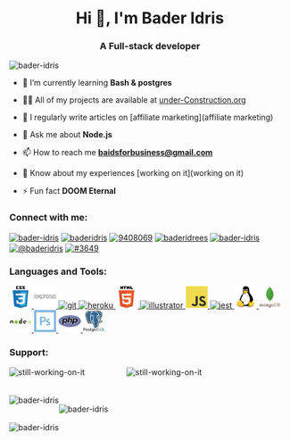 <h1 align="center">Hi 👋, I'm Bader Idris</h1>
<h3 align="center">A Full-stack developer</h3>

<p align="left"> <img src="https://komarev.com/ghpvc/?username=bader-idris&label=Profile%20views&color=0e75b6&style=flat" alt="bader-idris" /> </p>

- 🌱 I’m currently learning **Bash & postgres**

- 👨‍💻 All of my projects are available at [under-Construction.org](under-Construction.org)

- 📝 I regularly write articles on [affiliate marketing](affiliate marketing)

- 💬 Ask me about **Node.js**

- 📫 How to reach me **baidsforbusiness@gmail.com**

- 📄 Know about my experiences [working on it](working on it)

- ⚡ Fun fact **DOOM Eternal**

<h3 align="left">Connect with me:</h3>
<p align="left">
<a href="https://codepen.io/bader-idris" target="blank"><img align="center" src="https://raw.githubusercontent.com/rahuldkjain/github-profile-readme-generator/master/src/images/icons/Social/codepen.svg" alt="bader-idris" height="30" width="40" /></a>
<a href="https://dev.to/baderidris" target="blank"><img align="center" src="https://raw.githubusercontent.com/rahuldkjain/github-profile-readme-generator/master/src/images/icons/Social/devto.svg" alt="baderidris" height="30" width="40" /></a>
<a href="https://stackoverflow.com/users/9408069" target="blank"><img align="center" src="https://raw.githubusercontent.com/rahuldkjain/github-profile-readme-generator/master/src/images/icons/Social/stack-overflow.svg" alt="9408069" height="30" width="40" /></a>
<a href="https://kaggle.com/baderidrees" target="blank"><img align="center" src="https://raw.githubusercontent.com/rahuldkjain/github-profile-readme-generator/master/src/images/icons/Social/kaggle.svg" alt="baderidrees" height="30" width="40" /></a>
<a href="https://www.leetcode.com/bader-idris" target="blank"><img align="center" src="https://raw.githubusercontent.com/rahuldkjain/github-profile-readme-generator/master/src/images/icons/Social/leet-code.svg" alt="bader-idris" height="30" width="40" /></a>
<a href="https://www.hackerearth.com/@baderidris" target="blank"><img align="center" src="https://raw.githubusercontent.com/rahuldkjain/github-profile-readme-generator/master/src/images/icons/Social/hackerearth.svg" alt="@baderidris" height="30" width="40" /></a>
<a href="https://discord.gg/#3649" target="blank"><img align="center" src="https://raw.githubusercontent.com/rahuldkjain/github-profile-readme-generator/master/src/images/icons/Social/discord.svg" alt="#3649" height="30" width="40" /></a>
</p>

<h3 align="left">Languages and Tools:</h3>
<p align="left"> <a href="https://www.w3schools.com/css/" target="_blank" rel="noreferrer"> <img src="https://raw.githubusercontent.com/devicons/devicon/master/icons/css3/css3-original-wordmark.svg" alt="css3" width="40" height="40"/> </a> <a href="https://expressjs.com" target="_blank" rel="noreferrer"> <img src="https://raw.githubusercontent.com/devicons/devicon/master/icons/express/express-original-wordmark.svg" alt="express" width="40" height="40"/> </a> <a href="https://git-scm.com/" target="_blank" rel="noreferrer"> <img src="https://www.vectorlogo.zone/logos/git-scm/git-scm-icon.svg" alt="git" width="40" height="40"/> </a> <a href="https://heroku.com" target="_blank" rel="noreferrer"> <img src="https://www.vectorlogo.zone/logos/heroku/heroku-icon.svg" alt="heroku" width="40" height="40"/> </a> <a href="https://www.w3.org/html/" target="_blank" rel="noreferrer"> <img src="https://raw.githubusercontent.com/devicons/devicon/master/icons/html5/html5-original-wordmark.svg" alt="html5" width="40" height="40"/> </a> <a href="https://www.adobe.com/in/products/illustrator.html" target="_blank" rel="noreferrer"> <img src="https://www.vectorlogo.zone/logos/adobe_illustrator/adobe_illustrator-icon.svg" alt="illustrator" width="40" height="40"/> </a> <a href="https://developer.mozilla.org/en-US/docs/Web/JavaScript" target="_blank" rel="noreferrer"> <img src="https://raw.githubusercontent.com/devicons/devicon/master/icons/javascript/javascript-original.svg" alt="javascript" width="40" height="40"/> </a> <a href="https://jestjs.io" target="_blank" rel="noreferrer"> <img src="https://www.vectorlogo.zone/logos/jestjsio/jestjsio-icon.svg" alt="jest" width="40" height="40"/> </a> <a href="https://www.linux.org/" target="_blank" rel="noreferrer"> <img src="https://raw.githubusercontent.com/devicons/devicon/master/icons/linux/linux-original.svg" alt="linux" width="40" height="40"/> </a> <a href="https://www.mongodb.com/" target="_blank" rel="noreferrer"> <img src="https://raw.githubusercontent.com/devicons/devicon/master/icons/mongodb/mongodb-original-wordmark.svg" alt="mongodb" width="40" height="40"/> </a> <a href="https://nodejs.org" target="_blank" rel="noreferrer"> <img src="https://raw.githubusercontent.com/devicons/devicon/master/icons/nodejs/nodejs-original-wordmark.svg" alt="nodejs" width="40" height="40"/> </a> <a href="https://www.photoshop.com/en" target="_blank" rel="noreferrer"> <img src="https://raw.githubusercontent.com/devicons/devicon/master/icons/photoshop/photoshop-line.svg" alt="photoshop" width="40" height="40"/> </a> <a href="https://www.php.net" target="_blank" rel="noreferrer"> <img src="https://raw.githubusercontent.com/devicons/devicon/master/icons/php/php-original.svg" alt="php" width="40" height="40"/> </a> <a href="https://www.postgresql.org" target="_blank" rel="noreferrer"> <img src="https://raw.githubusercontent.com/devicons/devicon/master/icons/postgresql/postgresql-original-wordmark.svg" alt="postgresql" width="40" height="40"/> </a> </p>

<h3 align="left">Support:</h3>
<p><a href="https://www.buymeacoffee.com/still-working-on-it"> <img align="left" src="https://cdn.buymeacoffee.com/buttons/v2/default-yellow.png" height="50" width="210" alt="still-working-on-it" /></a><a href="https://ko-fi.com/still-working-on-it"> <img align="left" src="https://cdn.ko-fi.com/cdn/kofi3.png?v=3" height="50" width="210" alt="still-working-on-it" /></a></p><br><br>

<p><img align="left" src="https://github-readme-stats.vercel.app/api/top-langs?username=bader-idris&show_icons=true&locale=en&layout=compact" alt="bader-idris" /></p>

<p>&nbsp;<img align="center" src="https://github-readme-stats.vercel.app/api?username=bader-idris&show_icons=true&locale=en" alt="bader-idris" /></p>

<p><img align="center" src="https://github-readme-streak-stats.herokuapp.com/?user=bader-idris&" alt="bader-idris" /></p>
